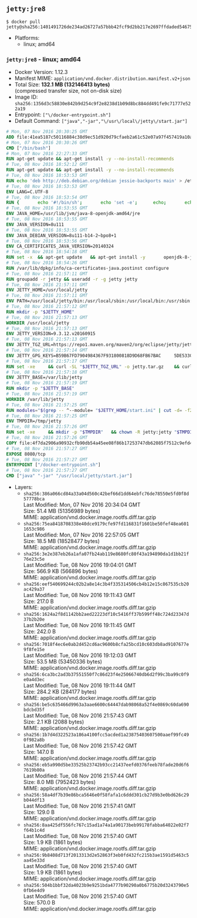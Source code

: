 ## `jetty:jre8`

```console
$ docker pull jetty@sha256:1401491726de234ad26727a57bbb42fcf9d2bb217e2697ffdaded54675c656a4
```

-	Platforms:
	-	linux; amd64

### `jetty:jre8` - linux; amd64

-	Docker Version: 1.12.3
-	Manifest MIME: `application/vnd.docker.distribution.manifest.v2+json`
-	Total Size: **132.1 MB (132146413 bytes)**  
	(compressed transfer size, not on-disk size)
-	Image ID: `sha256:1356d3c58830e842b9d254c9f2e8238d1b09d8bc884dd491fe9c71777e522a19`
-	Entrypoint: `["\/docker-entrypoint.sh"]`
-	Default Command: `["java","-jar","\/usr\/local\/jetty\/start.jar"]`

```dockerfile
# Mon, 07 Nov 2016 20:30:25 GMT
ADD file:41ea5187c50116884c38d9ec51d920d79cfaeb2a61c52e07a97f457419a10a4f in / 
# Mon, 07 Nov 2016 20:30:26 GMT
CMD ["/bin/bash"]
# Mon, 07 Nov 2016 22:27:33 GMT
RUN apt-get update && apt-get install -y --no-install-recommends 		ca-certificates 		curl 		wget 	&& rm -rf /var/lib/apt/lists/*
# Tue, 08 Nov 2016 18:52:12 GMT
RUN apt-get update && apt-get install -y --no-install-recommends 		bzip2 		unzip 		xz-utils 	&& rm -rf /var/lib/apt/lists/*
# Tue, 08 Nov 2016 18:53:53 GMT
RUN echo 'deb http://deb.debian.org/debian jessie-backports main' > /etc/apt/sources.list.d/jessie-backports.list
# Tue, 08 Nov 2016 18:53:53 GMT
ENV LANG=C.UTF-8
# Tue, 08 Nov 2016 18:53:54 GMT
RUN { 		echo '#!/bin/sh'; 		echo 'set -e'; 		echo; 		echo 'dirname "$(dirname "$(readlink -f "$(which javac || which java)")")"'; 	} > /usr/local/bin/docker-java-home 	&& chmod +x /usr/local/bin/docker-java-home
# Tue, 08 Nov 2016 18:53:55 GMT
ENV JAVA_HOME=/usr/lib/jvm/java-8-openjdk-amd64/jre
# Tue, 08 Nov 2016 18:53:55 GMT
ENV JAVA_VERSION=8u111
# Tue, 08 Nov 2016 18:53:55 GMT
ENV JAVA_DEBIAN_VERSION=8u111-b14-2~bpo8+1
# Tue, 08 Nov 2016 18:53:56 GMT
ENV CA_CERTIFICATES_JAVA_VERSION=20140324
# Tue, 08 Nov 2016 18:54:18 GMT
RUN set -x 	&& apt-get update 	&& apt-get install -y 		openjdk-8-jre-headless="$JAVA_DEBIAN_VERSION" 		ca-certificates-java="$CA_CERTIFICATES_JAVA_VERSION" 	&& rm -rf /var/lib/apt/lists/* 	&& [ "$JAVA_HOME" = "$(docker-java-home)" ]
# Tue, 08 Nov 2016 18:54:26 GMT
RUN /var/lib/dpkg/info/ca-certificates-java.postinst configure
# Tue, 08 Nov 2016 21:57:11 GMT
RUN groupadd -r jetty && useradd -r -g jetty jetty
# Tue, 08 Nov 2016 21:57:11 GMT
ENV JETTY_HOME=/usr/local/jetty
# Tue, 08 Nov 2016 21:57:11 GMT
ENV PATH=/usr/local/jetty/bin:/usr/local/sbin:/usr/local/bin:/usr/sbin:/usr/bin:/sbin:/bin
# Tue, 08 Nov 2016 21:57:12 GMT
RUN mkdir -p "$JETTY_HOME"
# Tue, 08 Nov 2016 21:57:13 GMT
WORKDIR /usr/local/jetty
# Tue, 08 Nov 2016 21:57:13 GMT
ENV JETTY_VERSION=9.3.12.v20160915
# Tue, 08 Nov 2016 21:57:13 GMT
ENV JETTY_TGZ_URL=https://repo1.maven.org/maven2/org/eclipse/jetty/jetty-distribution/9.3.12.v20160915/jetty-distribution-9.3.12.v20160915.tar.gz
# Tue, 08 Nov 2016 21:57:14 GMT
ENV JETTY_GPG_KEYS=B59B67FD7904984367F931800818D9D68FB67BAC 	5DE533CB43DAF8BC3E372283E7AE839CD7C58886
# Tue, 08 Nov 2016 21:57:17 GMT
RUN set -xe 	&& curl -SL "$JETTY_TGZ_URL" -o jetty.tar.gz 	&& curl -SL "$JETTY_TGZ_URL.asc" -o jetty.tar.gz.asc 	&& export GNUPGHOME="$(mktemp -d)" 	&& for key in $JETTY_GPG_KEYS; do 		gpg --keyserver ha.pool.sks-keyservers.net --recv-keys "$key"; done 	&& gpg --batch --verify jetty.tar.gz.asc jetty.tar.gz 	&& rm -r "$GNUPGHOME" 	&& tar -xvf jetty.tar.gz --strip-components=1 	&& sed -i '/jetty-logging/d' etc/jetty.conf 	&& rm -fr demo-base javadoc 	&& rm jetty.tar.gz*
# Tue, 08 Nov 2016 21:57:18 GMT
ENV JETTY_BASE=/var/lib/jetty
# Tue, 08 Nov 2016 21:57:19 GMT
RUN mkdir -p "$JETTY_BASE"
# Tue, 08 Nov 2016 21:57:19 GMT
WORKDIR /var/lib/jetty
# Tue, 08 Nov 2016 21:57:25 GMT
RUN modules="$(grep -- ^--module= "$JETTY_HOME/start.ini" | cut -d= -f2 | paste -d, -s)" 	&& set -xe 	&& java -jar "$JETTY_HOME/start.jar" --add-to-startd="$modules,setuid"
# Tue, 08 Nov 2016 21:57:25 GMT
ENV TMPDIR=/tmp/jetty
# Tue, 08 Nov 2016 21:57:26 GMT
RUN set -xe 	&& mkdir -p "$TMPDIR" 	&& chown -R jetty:jetty "$TMPDIR" "$JETTY_BASE"
# Tue, 08 Nov 2016 21:57:26 GMT
COPY file:4f7da2906a90932cfb90db54a45ee08f86b17253747db62085f7512c9efd46ad in / 
# Tue, 08 Nov 2016 21:57:27 GMT
EXPOSE 8080/tcp
# Tue, 08 Nov 2016 21:57:27 GMT
ENTRYPOINT ["/docker-entrypoint.sh"]
# Tue, 08 Nov 2016 21:57:27 GMT
CMD ["java" "-jar" "/usr/local/jetty/start.jar"]
```

-	Layers:
	-	`sha256:386a066cd84a33a04d560c42bef66d1dd64ebfc76de78550e5fd0f8d57778bca`  
		Last Modified: Mon, 07 Nov 2016 20:34:04 GMT  
		Size: 51.4 MB (51356989 bytes)  
		MIME: application/vnd.docker.image.rootfs.diff.tar.gzip
	-	`sha256:75ea8418708338e40dce9179cfe97fd116831f1601be50fef48ea6011653c986`  
		Last Modified: Mon, 07 Nov 2016 22:57:05 GMT  
		Size: 18.5 MB (18528477 bytes)  
		MIME: application/vnd.docker.image.rootfs.diff.tar.gzip
	-	`sha256:3e2e387eb26a1afa07fb24ab119e8680fc80f43a194890da1d1bb21f76e23c5e`  
		Last Modified: Tue, 08 Nov 2016 19:04:01 GMT  
		Size: 566.9 KB (566896 bytes)  
		MIME: application/vnd.docker.image.rootfs.diff.tar.gzip
	-	`sha256:eef540699244c02b2a8e14c3b4f335314506cb4b12e15c867535cb20ac429a37`  
		Last Modified: Tue, 08 Nov 2016 19:11:43 GMT  
		Size: 217.0 B  
		MIME: application/vnd.docker.image.rootfs.diff.tar.gzip
	-	`sha256:1624a2f8d1142bb2aed22223df10c5416ff37b599ff48c724d23347d37b2b20e`  
		Last Modified: Tue, 08 Nov 2016 19:11:45 GMT  
		Size: 242.0 B  
		MIME: application/vnd.docker.image.rootfs.diff.tar.gzip
	-	`sha256:7018f4ec6e0ab2d452cd6ac9600b8cfa25bcd10c603db8ad9107677e9f8fe15e`  
		Last Modified: Tue, 08 Nov 2016 19:12:03 GMT  
		Size: 53.5 MB (53450336 bytes)  
		MIME: application/vnd.docker.image.rootfs.diff.tar.gzip
	-	`sha256:6ca3bc2ad3b37551550f7c86d23f4e25066740db6d2f99c3ba99c0f9e0a4d3ec`  
		Last Modified: Tue, 08 Nov 2016 19:11:44 GMT  
		Size: 284.2 KB (284177 bytes)  
		MIME: application/vnd.docker.image.rootfs.diff.tar.gzip
	-	`sha256:be5c635466d9963a3aae6600c64447dab98068a52f4e0869c60da690bdcbd35f`  
		Last Modified: Tue, 08 Nov 2016 21:57:43 GMT  
		Size: 2.1 KB (2088 bytes)  
		MIME: application/vnd.docker.image.rootfs.diff.tar.gzip
	-	`sha256:1b7d4d322523a186a4100fcc5acded1a23875403607500aaef99fc490f982a8b`  
		Last Modified: Tue, 08 Nov 2016 21:57:42 GMT  
		Size: 147.0 B  
		MIME: application/vnd.docker.image.rootfs.diff.tar.gzip
	-	`sha256:eb5a990d5be33525b23742b93cc21437eefd0376feeb78fade20d6f67619b80a`  
		Last Modified: Tue, 08 Nov 2016 21:57:44 GMT  
		Size: 8.0 MB (7952423 bytes)  
		MIME: application/vnd.docker.image.rootfs.diff.tar.gzip
	-	`sha256:58a4df7b39e86bca5646e0f58fafa1c6ddd301cb27d9b3e0bd626c29b044df13`  
		Last Modified: Tue, 08 Nov 2016 21:57:41 GMT  
		Size: 129.0 B  
		MIME: application/vnd.docker.image.rootfs.diff.tar.gzip
	-	`sha256:8aa425df556fc767c15ad1a74a1a90173beb99178fabba64022e02f7f64b1c4d`  
		Last Modified: Tue, 08 Nov 2016 21:57:40 GMT  
		Size: 1.9 KB (1861 bytes)  
		MIME: application/vnd.docker.image.rootfs.diff.tar.gzip
	-	`sha256:9b8408d713f2013313d2e52863f3eb0fd432fc215b3ae1591d5463c5aa45e33d`  
		Last Modified: Tue, 08 Nov 2016 21:57:40 GMT  
		Size: 1.9 KB (1861 bytes)  
		MIME: application/vnd.docker.image.rootfs.diff.tar.gzip
	-	`sha256:504b1bbf32da4023b9e9251bda4777b90290a0b6775b20d3243790e50fb6e4d9`  
		Last Modified: Tue, 08 Nov 2016 21:57:40 GMT  
		Size: 570.0 B  
		MIME: application/vnd.docker.image.rootfs.diff.tar.gzip
